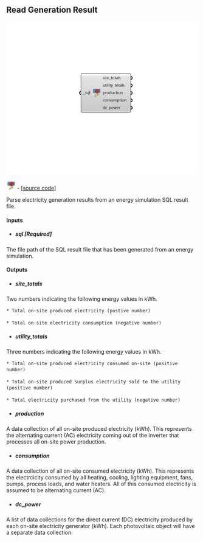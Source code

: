 ## Read Generation Result

![](../../images/components/Read_Generation_Result.png)

![](../../images/icons/Read_Generation_Result.png) - [[source code]](https://github.com/ladybug-tools/honeybee-grasshopper-energy/blob/master/honeybee_grasshopper_energy/src//HB%20Read%20Generation%20Result.py)


Parse electricity generation results from an energy simulation SQL result file. 



#### Inputs
* ##### sql [Required]
The file path of the SQL result file that has been generated from an energy simulation. 

#### Outputs
* ##### site_totals
Two numbers indicating the following energy values in kWh. 


    * Total on-site produced electricity (postive number)

    * Total on-site electricity consumption (negative number)
* ##### utility_totals
Three numbers indicating the following energy values in kWh. 


    * Total on-site produced electricity consumed on-site (positive number)

    * Total on-site produced surplus electricity sold to the utility (positive number)

    * Total electricity purchased from the utility (negative number)
* ##### production
A data collection of all on-site produced electricity (kWh). This represents the alternating current (AC) electricity coming out of the inverter that processes all on-site power production. 
* ##### consumption
A data collection of all on-site consumed electricity (kWh). This represents the electrcicity consumed by all heating, cooling, lighting equipment, fans, pumps, process loads, and water heaters. All of this consumed electricity is assumed to be alternating current (AC). 
* ##### dc_power
A list of data collections for the direct current (DC) electricity produced by each on-site electricity generator (kWh). Each photovoltaic object will have a separate data collection. 